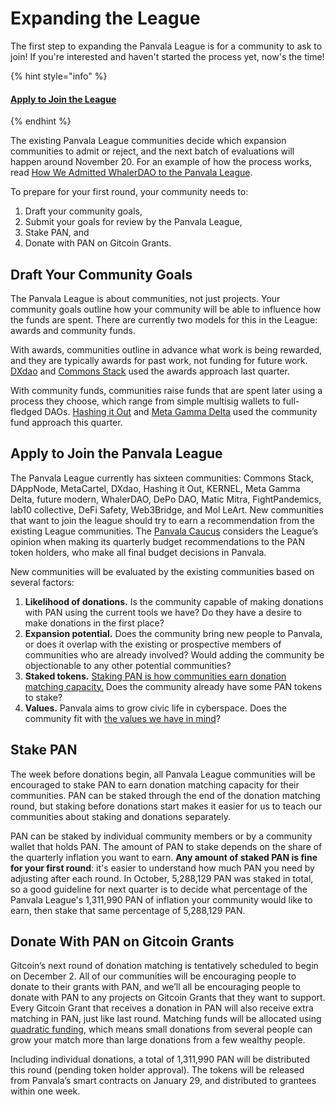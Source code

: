 # Expanding the League

The first step to expanding the Panvala League is for a community to ask to join! If you're interested and haven't started the process yet, now's the time!

{% hint style="info" %}
#### [Apply to Join the League](mailto:caucus@panvala.com?subject=We%20want%20to%20join%20the%20Panvala%20League!)
{% endhint %}

The existing Panvala League communities decide which expansion communities to admit or reject, and the next batch of evaluations will happen around November 20. For an example of how the process works, read [How We Admitted WhalerDAO to the Panvala League](https://forum.panvala.com/t/how-we-admitted-whalerdao-to-the-panvala-league/221).

To prepare for your first round, your community needs to:

1. Draft your community goals,
2. Submit your goals for review by the Panvala League,
3. Stake PAN, and
4. Donate with PAN on Gitcoin Grants.

## **Draft Your Community Goals**

The Panvala League is about communities, not just projects. Your community goals outline how your community will be able to influence how the funds are spent. There are currently two models for this in the League: awards and community funds.

With awards, communities outline in advance what work is being rewarded, and they are typically awards for past work, not funding for future work. [DXdao](https://gitcoin.co/grants/1118/dxdaos-panvala-league-defi-community-awards-grant) and [Commons Stack](https://gitcoin.co/grants/1127/commons-stack-community-fund-panvala-league) used the awards approach last quarter.

With community funds, communities raise funds that are spent later using a process they choose, which range from simple multisig wallets to full-fledged DAOs. [Hashing it Out](https://gitcoin.co/grants/1278/hashing-it-outs-community-fund-panvala-league) and [Meta Gamma Delta](https://gitcoin.co/grants/615/meta-gamma-delta-panvala-league) used the community fund approach this quarter.

## **Apply to Join the Panvala League**

The Panvala League currently has sixteen communities: Commons Stack, DAppNode, MetaCartel, DXdao, Hashing it Out, KERNEL, Meta Gamma Delta, future modern, WhalerDAO, DePo DAO, Matic Mitra, FightPandemics, lab10 collective, DeFi Safety, Web3Bridge, and Mol LeArt. New communities that want to join the league should try to earn a recommendation from the existing League communities. The [Panvala Caucus](../panvala-caucus.md) considers the League’s opinion when making its quarterly budget recommendations to the PAN token holders, who make all final budget decisions in Panvala.

New communities will be evaluated by the existing communities based on several factors:

1. **Likelihood of donations.** Is the community capable of making donations with PAN using the current tools we have? Do they have a desire to make donations in the first place?
2. **Expansion potential.** Does the community bring new people to Panvala, or does it overlap with the existing or prospective members of communities who are already involved? Would adding the community be objectionable to any other potential communities?
3. **Staked tokens.** [Staking PAN is how communities earn donation matching capacity.](../../the-pan-token/staking-pan.md) Does the community already have some PAN tokens to stake?
4. **Values.** Panvala aims to grow civic life in cyberspace. Does the community fit with [the values we have in mind](https://forum.panvala.com/t/new-institutions-for-civic-life-in-cyberspace/194)?

## **Stake PAN**

The week before donations begin, all Panvala League communities will be encouraged to stake PAN to earn donation matching capacity for their communities. PAN can be staked through the end of the donation matching round, but staking before donations start makes it easier for us to teach our communities about staking and donations separately.

PAN can be staked by individual community members or by a community wallet that holds PAN. The amount of PAN to stake depends on the share of the quarterly inflation you want to earn. **Any amount of staked PAN is fine for your first round**: it's easier to understand how much PAN you need by adjusting after each round. In October, 5,288,129 PAN was staked in total, so a good guideline for next quarter is to decide what percentage of the Panvala League's 1,311,990 PAN of inflation your community would like to earn, then stake that same percentage of 5,288,129 PAN.

## **Donate With PAN on Gitcoin Grants**

Gitcoin’s next round of donation matching is tentatively scheduled to begin on December 2. All of our communities will be encouraging people to donate to their grants with PAN, and we’ll all be encouraging people to donate with PAN to any projects on Gitcoin Grants that they want to support. Every Gitcoin Grant that receives a donation in PAN will also receive extra matching in PAN, just like last round. Matching funds will be allocated using [quadratic funding](https://wtfisqf.com/), which means small donations from several people can grow your match more than large donations from a few wealthy people.

Including individual donations, a total of 1,311,990 PAN will be distributed this round \(pending token holder approval\). The tokens will be released from Panvala’s smart contracts on January 29, and distributed to grantees within one week.  


